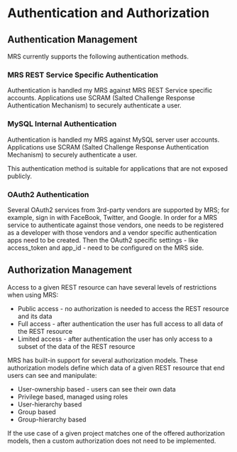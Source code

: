 <!-- Copyright (c) 2022, 2023, Oracle and/or its affiliates.

This program is free software; you can redistribute it and/or modify
it under the terms of the GNU General Public License, version 2.0,
as published by the Free Software Foundation.

This program is also distributed with certain software (including
but not limited to OpenSSL) that is licensed under separate terms, as
designated in a particular file or component or in included license
documentation.  The authors of MySQL hereby grant you an additional
permission to link the program and your derivative works with the
separately licensed software that they have included with MySQL.
This program is distributed in the hope that it will be useful,  but
WITHOUT ANY WARRANTY; without even the implied warranty of
MERCHANTABILITY or FITNESS FOR A PARTICULAR PURPOSE.  See
the GNU General Public License, version 2.0, for more details.

You should have received a copy of the GNU General Public License
along with this program; if not, write to the Free Software Foundation, Inc.,
51 Franklin St, Fifth Floor, Boston, MA 02110-1301 USA -->

# Authentication and Authorization

## Authentication Management

MRS currently supports the following authentication methods.

### MRS REST Service Specific Authentication

Authentication is handled my MRS against MRS REST Service specific accounts. Applications use SCRAM (Salted Challenge Response Authentication Mechanism) to securely authenticate a user.

### MySQL Internal Authentication

Authentication is handled my MRS against MySQL server user accounts. Applications use SCRAM (Salted Challenge Response Authentication Mechanism) to securely authenticate a user.

This authentication method is suitable for applications that are not exposed publicly.

### OAuth2 Authentication

Several OAuth2 services from 3rd-party vendors are supported by MRS; for example, sign in with FaceBook, Twitter, and Google. In order for a MRS service to authenticate against those vendors, one needs to be registered as a developer with those vendors and a vendor specific authentication apps need to be created. Then the OAuth2 specific settings - like access_token and app_id - need to be configured on the MRS side.

## Authorization Management

Access to a given REST resource can have several levels of restrictions when using MRS:

- Public access - no authorization is needed to access the REST resource and its data
- Full access - after authentication the user has full access to all data of the REST resource
- Limited access - after authentication the user has only access to a subset of the data of the REST resource

MRS has built-in support for several authorization models. These authorization models define which data of a given REST resource that end users can see and manipulate:

- User-ownership based - users can see their own data
- Privilege based, managed using roles
- User-hierarchy based
- Group based
- Group-hierarchy based

If the use case of a given project matches one of the offered authorization models, then a custom authorization does not need to be implemented.
